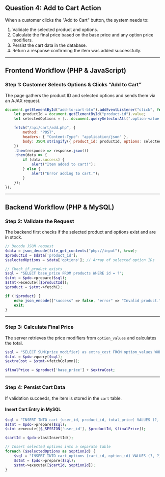 ## Question 4: Add to Cart Action  

When a customer clicks the "Add to Cart" button, the system needs to:  

1. Validate the selected product and options.  
2. Calculate the final price based on the base price and any option price modifiers.  
3. Persist the cart data in the database.  
4. Return a response confirming the item was added successfully.  

---

## Frontend Workflow (PHP & JavaScript)  
### Step 1: Customer Selects Options & Clicks “Add to Cart”  
The page gathers the product ID and selected options and sends them via an AJAX request.  

```js
document.getElementById("add-to-cart-btn").addEventListener("click", function() {
    let productId = document.getElementById("product-id").value;
    let selectedOptions = [...document.querySelectorAll(".option-value:checked")].map(opt => opt.value);

    fetch("/api/cart/add.php", {
        method: "POST",
        headers: { "Content-Type": "application/json" },
        body: JSON.stringify({ product_id: productId, options: selectedOptions })
    })
    .then(response => response.json())
    .then(data => {
        if (data.success) {
            alert("Item added to cart!");
        } else {
            alert("Error adding to cart.");
        }
    });
});
```

---

## Backend Workflow (PHP & MySQL)  

### Step 2: Validate the Request  
The backend first checks if the selected product and options exist and are in stock.  

```php
// Decode JSON request
$data = json_decode(file_get_contents("php://input"), true);
$productId = $data['product_id'];
$selectedOptions = $data['options']; // Array of selected option IDs

// Check if product exists
$sql = "SELECT base_price FROM products WHERE id = ?";
$stmt = $pdo->prepare($sql);
$stmt->execute([$productId]);
$product = $stmt->fetch();

if (!$product) {
    echo json_encode(["success" => false, "error" => "Invalid product."]);
    exit;
}
```

---

### Step 3: Calculate Final Price  
The server retrieves the price modifiers from `option_values` and calculates the total.  

```php
$sql = "SELECT SUM(price_modifier) as extra_cost FROM option_values WHERE id IN (" . implode(",", array_map('intval', $selectedOptions)) . ")";
$stmt = $pdo->query($sql);
$extraCost = $stmt->fetchColumn();

$finalPrice = $product['base_price'] + $extraCost;
```

---

### Step 4: Persist Cart Data  
If validation succeeds, the item is stored in the `cart` table.  

#### Insert Cart Entry in MySQL  
```php
$sql = "INSERT INTO cart (user_id, product_id, total_price) VALUES (?, ?, ?)";
$stmt = $pdo->prepare($sql);
$stmt->execute([$_SESSION['user_id'], $productId, $finalPrice]);

$cartId = $pdo->lastInsertId();

// Insert selected options into a separate table
foreach ($selectedOptions as $optionId) {
    $sql = "INSERT INTO cart_options (cart_id, option_id) VALUES (?, ?)";
    $stmt = $pdo->prepare($sql);
    $stmt->execute([$cartId, $optionId]);
}
```